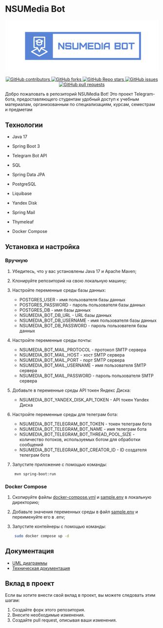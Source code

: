 # NSUMedia Bot

![NSUMedia Bot Logo](assets/nsumedia-bot-logo.png)

<p align="center">
   <a href="https://github.com/ptrvsrg/nsumedia-bot/graphs/contributors">
        <img alt="GitHub contributors" src="https://img.shields.io/github/contributors/ptrvsrg/nsumedia-bot?label=Contributors&labelColor=222222&color=77D4FC"/>
   </a>
   <a href="https://github.com/ptrvsrg/nsumedia-bot/forks">
        <img alt="GitHub forks" src="https://img.shields.io/github/forks/ptrvsrg/nsumedia-bot?label=Forks&labelColor=222222&color=77D4FC"/>
   </a>
   <a href="https://github.com/ptrvsrg/nsumedia-bot/stargazers">
        <img alt="GitHub Repo stars" src="https://img.shields.io/github/stars/ptrvsrg/nsumedia-bot?label=Stars&labelColor=222222&color=77D4FC"/>
   </a>
   <a href="https://github.com/ptrvsrg/nsumedia-bot/issues">
        <img alt="GitHub issues" src="https://img.shields.io/github/issues/ptrvsrg/nsumedia-bot?label=Issues&labelColor=222222&color=77D4FC"/>
   </a>
   <a href="https://github.com/ptrvsrg/nsumedia-bot/pulls">
        <img alt="GitHub pull requests" src="https://img.shields.io/github/issues-pr/ptrvsrg/nsumedia-bot?label=Pull%20Requests&labelColor=222222&color=77D4FC"/>
   </a>
</p>

Добро пожаловать в репозиторий NSUMedia Bot! Это проект Telegram-бота, предоставляющего студентам удобный
доступ к учебным материалам, организованным по специализациям, курсам, семестрам и предметам

## Технологии

- Java 17
- Spring Boot 3

- Telegram Bot API

- SQL
- Spring Data JPA
- PostgreSQL
- Liquibase

- Yandex Disk

- Spring Mail
- Thymeleaf

- Docker Compose

## Установка и настройка

### Вручную

1. Убедитесь, что у вас установлены Java 17 и Apache Maven;
2. Клонируйте репозиторий на свою локальную машину;
3. Настройте переменные среды базы данных:

    + POSTGRES_USER - имя пользователя базы данных
    + POSTGRES_PASSWORD - пароль пользователя базы данных
    + POSTGRES_DB - имя базы данных
    + NSUMEDIA_BOT_DB_URL - URL базы данных
    + NSUMEDIA_BOT_DB_USERNAME - имя пользователя базы данных
    + NSUMEDIA_BOT_DB_PASSWORD - пароль пользователя базы данных

4. Настройте переменные среды почты:

    + NSUMEDIA_BOT_MAIL_PROTOCOL - протокол SMTP сервера
    + NSUMEDIA_BOT_MAIL_HOST - хост SMTP сервера
    + NSUMEDIA_BOT_MAIL_PORT - порт SMTP сервера
    + NSUMEDIA_BOT_MAIL_USERNAME - имя пользователя SMTP сервера
    + NSUMEDIA_BOT_MAIL_PASSWORD - пароль пользователя SMTP сервера

5. Добавьте в переменные среды API токен Яндекс Диска:

    + NSUMEDIA_BOT_YANDEX_DISK_API_TOKEN - API токен Yandex Диска

6. Настройте переменные среды для телеграм бота:

    + NSUMEDIA_BOT_TELEGRAM_BOT_TOKEN - токен телеграм бота
    + NSUMEDIA_BOT_TELEGRAM_BOT_NAME - имя телеграм бота
    + NSUMEDIA_BOT_TELEGRAM_BOT_THREAD_POOL_SIZE - количество потоков, используемых ботом для обработки сообщений
    + NSUMEDIA_BOT_TELEGRAM_BOT_CREATOR_ID - ID создателя телеграм бота

7. Запустите приложение с помощью команды:

   ```bash
    mvn spring-boot:run
   ```

### Docker Compose

1. Скопируйте файлы [docker-compose.yml](./docker-compose.yml) и [sample.env](./sample.env) в локальную директорию;
2. Добавьте значения переменных среды в файл [sample.env](./sample.env) и переименуйте его в .env;
3. Запустите контейнеры с помощью команды:

   ```bash
    sudo docker compose up -d
   ```

## Документация

+ [UML диаграммы](docs/diagrams.asta)
+ [Техническая документация](docs/NSUMedia-bot-Project.Report.pdf)

## Вклад в проект

Если вы хотите внести свой вклад в проект, вы можете следовать этим шагам:

1. Создайте форк этого репозитория.
2. Внесите необходимые изменения.
3. Создайте pull request, описывая ваши изменения.

